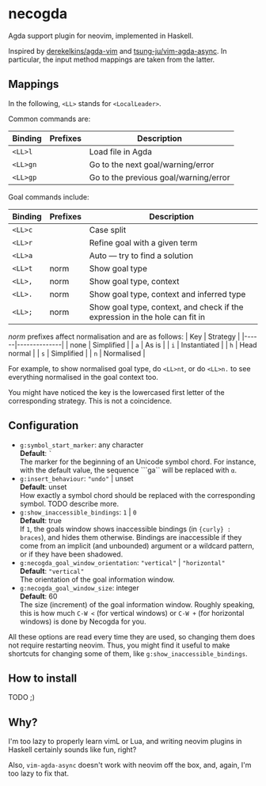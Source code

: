 # necogda

Agda support plugin for neovim, implemented in Haskell.

Inspired by [derekelkins/agda-vim](https://github.com/derekelkins/agda-vim) and [tsung-ju/vim-agda-async](https://github.com/tsung-ju/vim-agda-async).
In particular, the input method mappings are taken from the latter.

## Mappings

In the following, `<LL>` stands for `<LocalLeader>`.

Common commands are:

| Binding  | Prefixes  | Description                                 |
|----------|-----------|---------------------------------------------|
| `<LL>l`  |           | Load file in Agda                           |
| `<LL>gn` |           | Go to the next goal/warning/error           |
| `<LL>gp` |           | Go to the previous goal/warning/error       |

Goal commands include:

| Binding | Prefixes  | Description                                                                 |
|---------|-----------|-----------------------------------------------------------------------------|
| `<LL>c` |           | Case split                                                                  |
| `<LL>r` |           | Refine goal with a given term                                               |
| `<LL>a` |           | Auto — try to find a solution                                               |
| `<LL>t` | norm      | Show goal type                                                              |
| `<LL>,` | norm      | Show goal type, context                                                     |
| `<LL>.` | norm      | Show goal type, context and inferred type                                   |
| `<LL>;` | norm      | Show goal type, context, and check if the expression in the hole can fit in |

_norm_ prefixes affect normalisation and are as follows:
| Key  | Strategy     |
|------|--------------|
| none | Simplified   |
| `a`  | As is        |
| `i`  | Instantiated |
| `h`  | Head normal  |
| `s`  | Simplified   |
| `n`  | Normalised   |

For example, to show normalised goal type, do `<LL>nt`, or do `<LL>n.` to see everything normalised in the goal context too.

You might have noticed the key is the lowercased first letter of the corresponding strategy.
This is not a coincidence.

## Configuration

* `g:symbol_start_marker`: any character\
  **Default**: `` ` ``\
  The marker for the beginning of an Unicode symbol chord.
  For instance, with the default value, the sequence ```ga`` will be replaced with `α`.
* `g:insert_behaviour`: `"undo"` | unset\
  **Default**: unset\
  How exactly a symbol chord should be replaced with the corresponding symbol. TODO describe more.
* `g:show_inaccessible_bindings`: `1` | `0`\
  **Default**: true\
  If `1`, the goals window shows inaccessible bindings (in `{curly} : braces`), and hides them otherwise.
  Bindings are inaccessible if they come from an implicit (and unbounded) argument or a wildcard pattern,
  or if they have been shadowed.
* `g:necogda_goal_window_orientation`: `"vertical"` | `"horizontal"`\
  **Default**: `"vertical"`\
  The orientation of the goal information window.
* `g:necogda_goal_window_size`: integer\
  **Default**: 60\
  The size (increment) of the goal information window.
  Roughly speaking, this is how much `C-W <` (for vertical windows) or `C-W +` (for horizontal windows) is done by Necogda for you.

All these options are read every time they are used, so changing them does not require restarting neovim.
Thus, you might find it useful to make shortcuts for changing some of them, like `g:show_inaccessible_bindings`.

## How to install

TODO ;)

## Why?

I'm too lazy to properly learn vimL or Lua, and writing neovim plugins in Haskell certainly sounds like fun, right?

Also, `vim-agda-async` doesn't work with neovim off the box, and, again, I'm too lazy to fix that.
